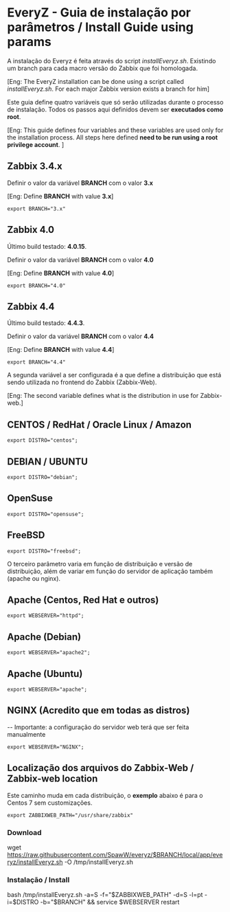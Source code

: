 # EveryZ - Guia de instalação por parâmetros / Install Guide using params

A instalação do Everyz é feita através do script *installEveryz.sh*. Existindo um branch para cada macro versão do Zabbix que foi homologada.

[Eng: The EveryZ installation can be done using a script called *installEveryz.sh*. For each major Zabbix version exists a branch for him]

Este guia define quatro variáveis que só serão utilizadas durante o processo de instalação. Todos os passos aqui definidos devem ser **executados como root**.

[Eng: This guide defines four variables and these variables are used only for the installation process. All steps here defined **need to be run using a root privilege account**. ]

## Zabbix 3.4.x

Definir o valor da variável **BRANCH** com o valor **3.x**

[Eng: Define **BRANCH** with value **3.x**]

```
export BRANCH="3.x"
```


## Zabbix 4.0

Último build testado: **4.0.15**.

Definir o valor da variável **BRANCH** com o valor **4.0**

[Eng: Define **BRANCH** with value **4.0**]

```
export BRANCH="4.0"
```

## Zabbix 4.4

Último build testado: **4.4.3**.

Definir o valor da variável **BRANCH** com o valor **4.4**

[Eng: Define **BRANCH** with value **4.4**]

```
export BRANCH="4.4"
```

A segunda variável a ser configurada é a que define a distribuição que está sendo utilizada no frontend do Zabbix (Zabbix-Web).

[Eng: The second variable defines what is the distribution in use for Zabbix-web.]

## CENTOS / RedHat / Oracle Linux / Amazon

```
export DISTRO="centos";
```

## DEBIAN / UBUNTU 

```
export DISTRO="debian";
```

## OpenSuse

```
export DISTRO="opensuse";
```

## FreeBSD

```
export DISTRO="freebsd";
```

O terceiro parâmetro varia em função de distribuição e versão de distribuição, além de variar em função do servidor de aplicação também (apache ou nginx).

## Apache (Centos, Red Hat e outros)

```
export WEBSERVER="httpd";
```

## Apache (Debian)

```
export WEBSERVER="apache2";
```

## Apache (Ubuntu)

```
export WEBSERVER="apache";
```

## NGINX (Acredito que em todas as distros)

-- Importante: a configuração do servidor web terá que ser feita manualmente

```
export WEBSERVER="NGINX";
```

## Localização dos arquivos do Zabbix-Web / Zabbix-web location

Este caminho muda em cada distribuição, o **exemplo** abaixo é para o Centos 7 sem customizações.

```
export ZABBIXWEB_PATH="/usr/share/zabbix"
```

### Download

wget https://raw.githubusercontent.com/SpawW/everyz/$BRANCH/local/app/everyz/installEveryz.sh -O /tmp/installEveryz.sh

### Instalação / Install

bash /tmp/installEveryz.sh -a=S -f="$ZABBIXWEB_PATH" -d=S -l=pt -i=$DISTRO -b="$BRANCH" && service $WEBSERVER restart 
